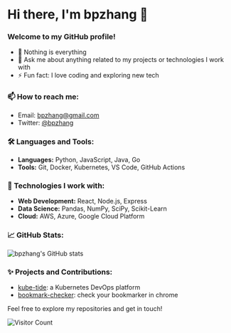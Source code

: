 # Hi there, I'm bpzhang 👋

### Welcome to my GitHub profile!

- 🔭 Nothing is everything
- 💬 Ask me about anything related to my projects or technologies I work with
- ⚡ Fun fact: I love coding and exploring new tech

### 📫 How to reach me:
- Email: [bpzhang@gmail.com](mailto:bpzhang@gmail.com)
- Twitter: [@bpzhang](https://twitter.com/bpzhang)

### 🛠 Languages and Tools:
- **Languages:** Python, JavaScript, Java, Go
- **Tools:** Git, Docker, Kubernetes, VS Code, GitHub Actions

### 🔧 Technologies I work with:
- **Web Development:** React, Node.js, Express
- **Data Science:** Pandas, NumPy, SciPy, Scikit-Learn
- **Cloud:** AWS, Azure, Google Cloud Platform

### 📈 GitHub Stats:
![bpzhang's GitHub stats](https://github-readme-stats.vercel.app/api?username=bpzhang&show_icons=true&theme=radical)

### ✨ Projects and Contributions:
- [kube-tide](https://github.com/bpzhang/kube-tide): a Kubernetes DevOps platform
- [bookmark-checker](https://github.com/bpzhang/bookmark-checker): check your bookmarker in chrome



Feel free to explore my repositories and get in touch!

![Visitor Count](https://profile-counter.glitch.me/{bpzhang}/count.svg)
